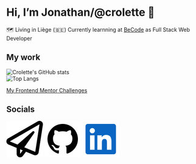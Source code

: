 # Hi, I’m Jonathan/@crolette 👋
:world_map: Living in Liège (:belgium:)
Currently learnning at [BeCode](https://becode.org/all-trainings/pedagogical-framework-junior-developer/) as Full Stack Web Developer

## My work
![Crolette's GitHub stats](https://github-readme-stats.vercel.app/api?username=crolette&show_icons=true&theme=dark&hide_rank=true)
</br>
![Top Langs](https://github-readme-stats.vercel.app/api/top-langs/?username=crolette&size_weight=0.5&count_weight=0.5&theme=dark)

[My Frontend Mentor Challenges](https://www.frontendmentor.io/profile/crolette)

## Socials
[![Mail](paper-plane.svg)](mailto:crolweb@gmail.com)
[![GitHub](github.svg)](https://github.com/crolette)
[![Linkedin](linkedin.svg)](https://www.linkedin.com/in/jonathan-de-dijcker/)

